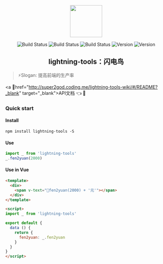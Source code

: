 <p align="center"><a href="https://www.npmjs.com/package/lightning-tools" target="_blank"><img width="100" src="http://outt0i9l8.bkt.clouddn.com/lightning.png"></a></p>

<p align="center">
    <a href="https://www.npmjs.com/package/lightning-tools" target="_blank"><img src="https://img.shields.io/badge/version-1.1.4-blue.svg?style=flat" alt="Build Status"></a>
    <a href="https://www.npmjs.com/package/lightning-tools" target="_blank"><img src="https://img.shields.io/travis/rust-lang/rust.svg" alt="Build Status"></a>
    <a href="https://www.npmjs.com/package/lightning-tools" target="_blank"><img src="https://img.shields.io/packagist/l/doctrine/orm.svg" alt="Build Status"></a>
    <a href="https://www.npmjs.com/package/lightning-tools" target="_blank"><img src="https://img.shields.io/npm/v/npm.svg" alt="Version"></a>
    <a href="https://www.npmjs.com/package/lightning-tools" target="_blank"><img src="https://img.shields.io/badge/dependency-lodash-ff69b4.svg" alt="Version"></a>
</p>

<h2 align="center">lightning-tools：闪电鸟</h2>

> :zap:Slogan: 提高前端的生产率

<a href="http://super2god.coding.me/lightning-tools-wiki/#/README?_blank" target="_blank">API文档 :point_left: :eyes:</a>

### Quick start

#### Install
```
npm install lightning-tools -S
```

#### Use
```js
import _ from 'lightning-tools'
_.fen2yuan(2000)
```

#### Use in Vue
```html
<template>
  <div>
    <span v-text="fen2yuan(2000) + '元'"></span>
  </div>
</template>

<script>
import _ from 'lightning-tools'

export default {
  data () {
    return {
      fen2yuan: _.fen2yuan
    }
  }
}
</script>
```